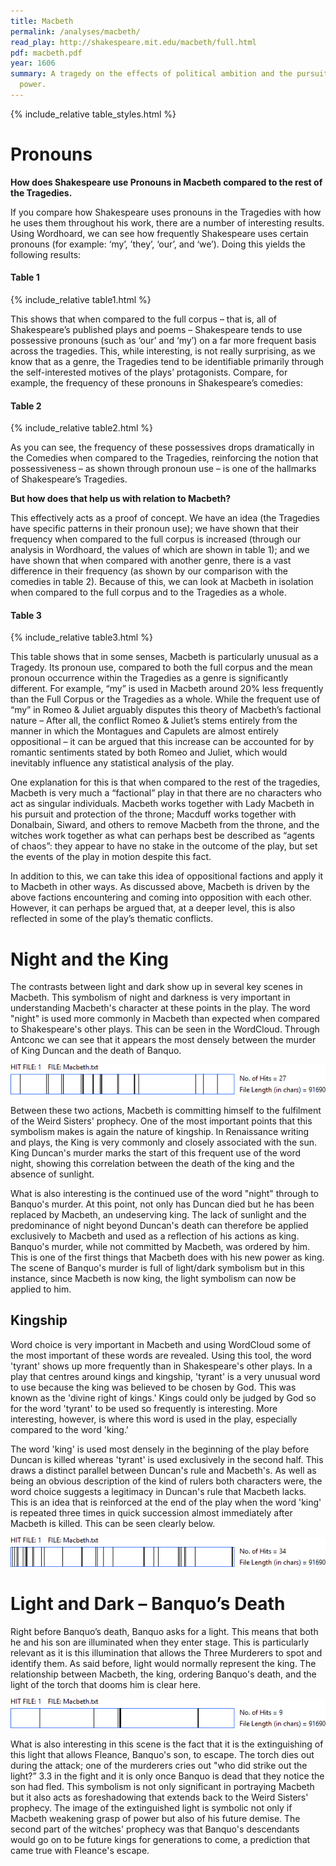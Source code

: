 ```yaml
---
title: Macbeth
permalink: /analyses/macbeth/
read_play: http://shakespeare.mit.edu/macbeth/full.html
pdf: macbeth.pdf
year: 1606
summary: A tragedy on the effects of political ambition and the pursuit of
  power.
---
```


{% include_relative table_styles.html %}

# Pronouns

**How does Shakespeare use Pronouns in Macbeth compared to the rest of the
Tragedies.**

If you compare how Shakespeare uses pronouns in the Tragedies with how he uses
them throughout his work, there are a number of interesting results. Using
Wordhoard, we can see how frequently Shakespeare uses certain pronouns (for
example: ‘my’, ’they’, ‘our’, and ‘we’). Doing this yields the following
results:

#### Table 1
{% include_relative table1.html %}

This shows that when compared to the full corpus – that is, all of Shakespeare’s
published plays and poems – Shakespeare tends to use possessive pronouns (such
as ‘our’ and ‘my’) on a far more frequent basis across the tragedies. This,
while interesting, is not really surprising, as we know that as a genre, the
Tragedies tend to be identifiable primarily through the self-interested motives
of the plays’ protagonists. Compare, for example, the frequency of these
pronouns in Shakespeare’s comedies:

#### Table 2
{% include_relative table2.html %}

As you can see, the frequency of these possessives drops dramatically in the
Comedies when compared to the Tragedies, reinforcing the notion that
possessiveness – as shown through pronoun use – is one of the hallmarks of
Shakespeare’s Tragedies.

**But how does that help us with relation to Macbeth?**

This effectively acts as a proof of concept. We have an idea (the Tragedies have
specific patterns in their pronoun use); we have shown that their frequency when
compared to the full corpus is increased (through our analysis in Wordhoard, the
values of which are shown in table 1); and we have shown that when compared with
another genre, there is a vast difference in their frequency (as shown by our
comparison with the comedies in table 2). Because of this, we can look at
Macbeth in isolation when compared to the full corpus and to the Tragedies as a
whole.

#### Table 3
{% include_relative table3.html %}

This table shows that in some senses, Macbeth is particularly unusual as a
Tragedy. Its pronoun use, compared to both the full corpus and the mean pronoun
occurrence within the Tragedies as a genre is significantly different. For
example, “my” is used in Macbeth around 20% less frequently than the Full Corpus
or the Tragedies as a whole. While the frequent use of “my” in Romeo & Juliet
arguably disputes this theory of Macbeth’s factional nature – After all, the
conflict Romeo & Juliet’s stems entirely from the manner in which the Montagues
and Capulets are almost entirely oppositional – it can be argued that this
increase can be accounted for by romantic sentiments stated by both Romeo and
Juliet, which would inevitably influence any statistical analysis of the play.

One explanation for this is that when compared to the rest of the tragedies,
Macbeth is very much a “factional” play in that there are no characters who act
as singular individuals. Macbeth works together with Lady Macbeth in his pursuit
and protection of the throne; Macduff works together with Donalbain, Siward, and
others to remove Macbeth from the throne, and the witches work together as what
can perhaps best be described as “agents of chaos”: they appear to have no stake
in the outcome of the play, but set the events of the play in motion despite
this fact.

In addition to this, we can take this idea of oppositional factions and apply it
to Macbeth in other ways. As discussed above, Macbeth is driven by the above
factions encountering and coming into opposition with each other. However, it
can perhaps be argued that, at a deeper level, this is also reflected in some of
the play’s thematic conflicts.

# Night and the King

The contrasts between light and dark show up in several key scenes in Macbeth.
This symbolism of night and darkness is very important in understanding
Macbeth's character at these points in the play. The word "night" is used more
commonly in Macbeth than expected when compared to Shakespeare's other plays.
This can be seen in the WordCloud. Through Antconc we can see that it appears
the most densely between the murder of King Duncan and the death of Banquo.

![](image1.png)

Between these two actions, Macbeth is committing himself to the fulfilment of
the Weird Sisters' prophecy. One of the most important points that this
symbolism makes is again the nature of kingship. In Renaissance writing and
plays, the King is very commonly and closely associated with the sun. King
Duncan's murder marks the start of this frequent use of the word night, showing
this correlation between the death of the king and the absence of sunlight.

What is also interesting is the continued use of the word "night" through to
Banquo's murder. At this point, not only has Duncan died but he has been
replaced by Macbeth, an undeserving king. The lack of sunlight and the
predominance of night beyond Duncan's death can therefore be applied exclusively
to Macbeth and used as a reflection of his actions as king. Banquo's murder,
while not committed by Macbeth, was ordered by him. This is one of the first
things that Macbeth does with his new power as king. The scene of Banquo's
murder is full of light/dark symbolism but in this instance, since Macbeth is
now king, the light symbolism can now be applied to him.

## Kingship

Word choice is very important in Macbeth and using WordCloud some of the most
important of these words are revealed. Using this tool, the word 'tyrant' shows
up more frequently than in Shakespeare's other plays. In a play that centres
around kings and kingship, 'tyrant' is a very unusual word to use because the
king was believed to be chosen by God. This was known as the 'divine right of
kings.' Kings could only be judged by God so for the word 'tyrant' to be used so
frequently is interesting. More interesting, however, is where this word is used
in the play, especially compared to the word 'king.'

The word 'king' is used most densely in the beginning of the play before Duncan
is killed whereas 'tyrant' is used exclusively in the second half. This draws a
distinct parallel between Duncan's rule and Macbeth's. As well as being an
obvious description of the kind of rulers both characters were, the word choice
suggests a legitimacy in Duncan's rule that Macbeth lacks. This is an idea that
is reinforced at the end of the play when the word 'king' is repeated three
times in quick succession almost immediately after Macbeth is killed. This can
be seen clearly below.

![](image2.png)

# Light and Dark – Banquo’s Death

Right before Banquo’s death, Banquo asks for a light. This means that both he
and his son are illuminated when they enter stage. This is particularly relevant
as it is this illumination that allows the Three Murderers to spot and identify
them. As said before, light would normally represent the king. The relationship
between Macbeth, the king, ordering Banquo's death, and the light of the torch
that dooms him is clear here.

![](image3.png)

What is also interesting in this scene is the fact that it is the extinguishing
of this light that allows Fleance, Banquo's son, to escape. The torch dies out
during the attack; one of the murderers cries out "who did strike out the
light?” 3.3 in the fight and it is only once Banquo is dead that they notice the
son had fled. This symbolism is not only significant in portraying Macbeth but
it also acts as foreshadowing that extends back to the Weird Sisters' prophecy.
The image of the extinguished light is symbolic not only if Macbeth weakening
grasp of power but also of his future demise. The second part of the witches'
prophecy was that Banquo's descendants would go on to be future kings for
generations to come, a prediction that came true with Fleance's escape.
